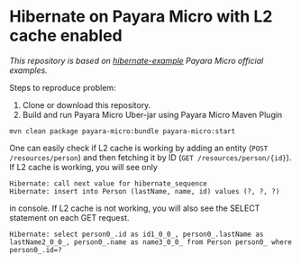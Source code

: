# Hibernate on Payara Micro with L2 cache enabled

*This repository is based on [hibernate-example](https://github.com/payara/Payara-Examples/tree/master/javaee/hibernate-example) Payara Micro official examples.*


Steps to reproduce problem:

1. Clone or download this repository.
1. Build and run Payara Micro Uber-jar using Payara Micro Maven Plugin
```
mvn clean package payara-micro:bundle payara-micro:start
```

One can easily check if L2 cache is working by adding an entity (`POST /resources/person`) and then fetching it by ID (`GET /resources/person/{id}`). If L2 cache is working, you will see only
```
Hibernate: call next value for hibernate_sequence
Hibernate: insert into Person (lastName, name, id) values (?, ?, ?)
```
in console.
If L2 cache is not working, you will also see the SELECT statement on each GET request.
```
Hibernate: select person0_.id as id1_0_0_, person0_.lastName as lastName2_0_0_, person0_.name as name3_0_0_ from Person person0_ where person0_.id=?
```
